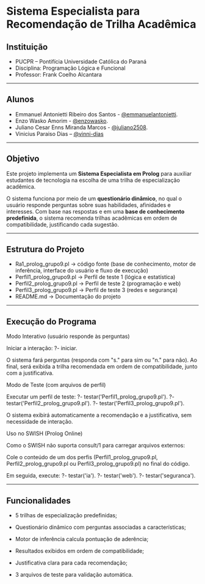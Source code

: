 # Sistema Especialista para Recomendação de Trilha Acadêmica

##  Instituição
- PUCPR – Pontifícia Universidade Católica do Paraná  
- Disciplina: Programação Lógica e Funcional 
- Professor: Frank Coelho Alcantara

---

##  Alunos 
- Emmanuel Antonietti Ribeiro dos Santos - [@emmanuelantonietti](https://github.com/emmanuelantonietti).
- Enzo Wasko Amorim - [@enzowasko](https://github.com/enzowasko).
- Juliano Cesar Enns Miranda Marcos - [@juliano2508](https://github.com/juliano2508).
- Vinicius Paraiso Dias – [@vinni-dias](https://github.com/vinni-dias)

---

## Objetivo
Este projeto implementa um **Sistema Especialista em Prolog** para auxiliar estudantes de tecnologia na escolha de uma trilha de especialização acadêmica.  

O sistema funciona por meio de um **questionário dinâmico**, no qual o usuário responde perguntas sobre suas habilidades, afinidades e interesses. Com base nas respostas e em uma **base de conhecimento predefinida**, o sistema recomenda trilhas acadêmicas em ordem de compatibilidade, justificando cada sugestão.  

---

## Estrutura do Projeto

- Ra1_prolog_grupo9.pl -> código fonte (base de conhecimento, motor de inferência, interface do usuário e fluxo de execução)
- Perfil1_prolog_grupo9.pl -> Perfil de teste 1 (lógica e estatística)
- Perfil2_prolog_grupo9.pl -> Perfil de teste 2 (programação e web)
- Perfil3_prolog_grupo9.pl -> Perfil de teste 3 (redes e segurança)
- README.md -> Documentação do projeto

---

## Execução do Programa
Modo Interativo (usuário responde às perguntas)

Iniciar a interação:
?- iniciar.

O sistema fará perguntas (responda com "s." para sim ou "n." para não).
Ao final, será exibida a trilha recomendada em ordem de compatibilidade, junto com a justificativa.

Modo de Teste (com arquivos de perfil)

Executar um perfil de teste:
?- testar('Perfil1_prolog_grupo9.pl').
?- testar('Perfil2_prolog_grupo9.pl').
?- testar('Perfil3_prolog_grupo9.pl').

O sistema exibirá automaticamente a recomendação e a justificativa, sem necessidade de interação.

Uso no SWISH (Prolog Online)

Como o SWISH não suporta consult/1 para carregar arquivos externos:

Cole o conteúdo de um dos perfis (Perfil1_prolog_grupo9.pl, Perfil2_prolog_grupo9.pl ou Perfil3_prolog_grupo9.pl) no final do código.

Em seguida, execute:
?- testar('ia').
?- testar('web').
?- testar('seguranca').

---

## Funcionalidades

- 5 trilhas de especialização predefinidas;

- Questionário dinâmico com perguntas associadas a características;

- Motor de inferência calcula pontuação de aderência;

- Resultados exibidos em ordem de compatibilidade;

- Justificativa clara para cada recomendação;

- 3 arquivos de teste para validação automática.
